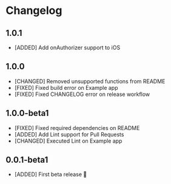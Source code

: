 # Changelog

## 1.0.1

* [ADDED] Add onAuthorizer support to iOS

## 1.0.0

* [CHANGED] Removed unsupported functions from README
* [FIXED] Fixed build error on Example app
* [FIXED] Fixed CHANGELOG error on release workflow

## 1.0.0-beta1

* [FIXED] Fixed required dependencies on README
* [ADDED] Add Lint support for Pull Requests
* [CHANGED] Executed Lint on Example app

## 0.0.1-beta1

* [ADDED] First beta release 🥳

